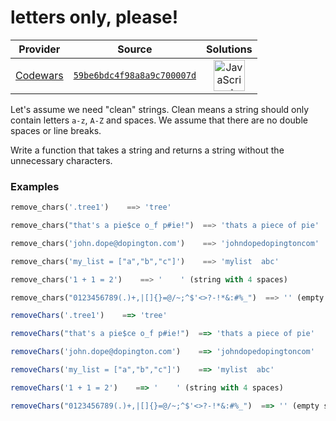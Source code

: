 [_metadata_:generated]: - "true"

# letters only, please!

<!-- INFO TABLE BEGIN -->

| Provider                                        | Source                                                                               | Solutions                                                                                                                                                    |
| :---------------------------------------------: | :----------------------------------------------------------------------------------: | :----------------------------------------------------------------------------------------------------------------------------------------------------------: |
| [Codewars](../../../docs/providers/Codewars.md) | [`59be6bdc4f98a8a9c700007d`](https://www.codewars.com/kata/59be6bdc4f98a8a9c700007d) | [<img src="https://res.cloudinary.com/rascaltwo/image/upload/v1631924076/javascript_ehszr7.svg" alt="JavaScript" title="JavaScript" width="50" />](solve.js) |

<!-- INFO TABLE END -->

Let's assume we need "clean" strings. Clean means a string should only contain letters `a-z`, `A-Z` and spaces. We assume that there are no double spaces or line breaks.

Write a function that takes a string and returns a string without the unnecessary characters.


### Examples

```python
remove_chars('.tree1')    ==> 'tree'

remove_chars("that's a pie$ce o_f p#ie!")  ==> 'thats a piece of pie'

remove_chars('john.dope@dopington.com')    ==> 'johndopedopingtoncom'

remove_chars('my_list = ["a","b","c"]')    ==> 'mylist  abc'

remove_chars('1 + 1 = 2')    ==> '    ' (string with 4 spaces)

remove_chars("0123456789(.)+,|[]{}=@/~;^$'<>?-!*&:#%_")  ==> '' (empty string)
```

```javascript
removeChars('.tree1')    ==> 'tree'

removeChars("that's a pie$ce o_f p#ie!")  ==> 'thats a piece of pie'

removeChars('john.dope@dopington.com')    ==> 'johndopedopingtoncom'

removeChars('my_list = ["a","b","c"]')    ==> 'mylist  abc'

removeChars('1 + 1 = 2')    ==> '    ' (string with 4 spaces)

removeChars("0123456789(.)+,|[]{}=@/~;^$'<>?-!*&:#%_")  ==> '' (empty string)
```
